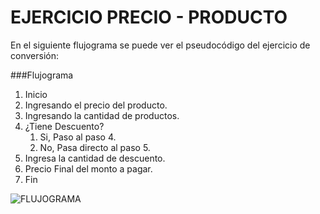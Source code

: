 # EJERCICIO PRECIO - PRODUCTO

En el siguiente flujograma se puede ver el pseudocódigo  del ejercicio de conversión:
  
###Flujograma
1. Inicio
2. Ingresando el precio del producto.
3. Ingresando la cantidad de productos.
3. ¿Tiene Descuento?
	1. Si, Paso al paso 4.
	2. No, Pasa directo al paso 5.
4. Ingresa la cantidad de descuento.
5. Precio Final del monto a pagar.
6. Fin

![FLUJOGRAMA](http://1.1m.yt/lFNzfm.jpg "Flujograma")